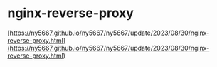 # nginx-reverse-proxy

[https://ny5667.github.io/ny5667/ny5667/update/2023/08/30/nginx-reverse-proxy.html](https://ny5667.github.io/ny5667/ny5667/update/2023/08/30/nginx-reverse-proxy.html)
